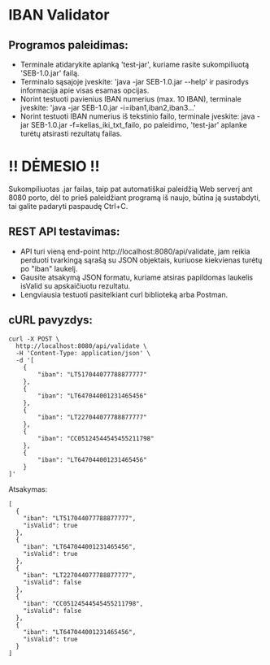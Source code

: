 # IBAN Validator

## Programos paleidimas:

 - Terminale atidarykite aplanką 'test-jar', kuriame rasite sukompiliuotą 'SEB-1.0.jar' failą.
 - Terminalo sąsajoje įveskite: 'java -jar SEB-1.0.jar --help' ir pasirodys informacija apie visas esamas opcijas.
 - Norint testuoti pavienius IBAN numerius (max. 10 IBAN), terminale įveskite: 'java -jar SEB-1.0.jar -i=iban1,iban2,iban3...'
 - Norint testuoti IBAN numerius iš tekstinio failo, terminale įveskite: java -jar SEB-1.0.jar -f=kelias_iki_txt_failo, po    paleidimo, 'test-jar' aplanke turėtų atsirasti rezultatų failas.

# !! DĖMESIO !!
    
 Sukompiliuotas .jar failas, taip pat automatiškai paleidžią Web serverį ant 8080 porto, dėl to prieš paleidžiant programą iš naujo, būtina ją sustabdyti, tai galite padaryti paspaudę Ctrl+C.


## REST API testavimas:

 - API turi vieną end-point http://localhost:8080/api/validate, jam reikia perduoti tvarkingą sąrašą su JSON objektais, kuriuose kiekvienas turėtų po "iban" laukelį. 
 - Gausite atsakymą JSON formatu, kuriame atsiras papildomas laukelis isValid su apskaičiuotu rezultatu.
 - Lengviausia testuoti pasitelkiant curl biblioteką arba Postman.


## cURL pavyzdys:

```
curl -X POST \
  http://localhost:8080/api/validate \
  -H 'Content-Type: application/json' \
  -d '[
    {
        "iban": "LT517044077788877777"
    },
    {
        "iban": "LT647044001231465456"
    },
    {
        "iban": "LT227044077788877777"
    },
    {
        "iban": "CC05124544545455211798"
    },
    {
        "iban": "LT647044001231465456"
    }
]'
```

Atsakymas:
```
[
  {
    "iban": "LT517044077788877777",
    "isValid": true
  },
  {
    "iban": "LT647044001231465456",
    "isValid": true
  },
  {
    "iban": "LT227044077788877777",
    "isValid": false
  },
  {
    "iban": "CC05124544545455211798",
    "isValid": false
  },
  {
    "iban": "LT647044001231465456",
    "isValid": true
  }
]
```
